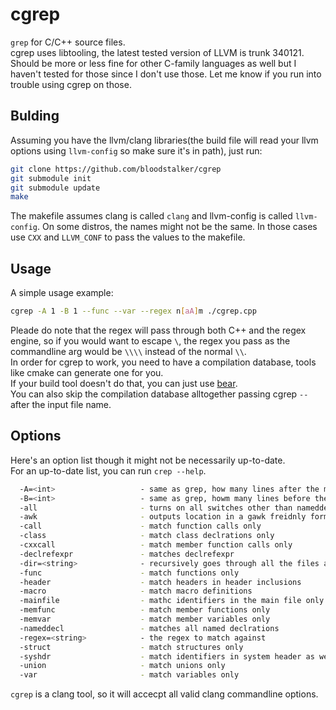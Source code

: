 # cgrep
`grep` for C/C++ source files.<br/>
cgrep uses libtooling, the latest tested version of LLVM is trunk 340121.<br/>
Should be more or less fine for other C-family languages as well but I haven't tested for those since I don't use those. Let me know if you run into trouble using cgrep on those.<br/>

## Bulding
Assuming you have the llvm/clang libraries(the build file will read your llvm options using `llvm-config` so make sure it's in path), just run:<br/>
```bash
git clone https://github.com/bloodstalker/cgrep
git submodule init
git submodule update
make
```
The makefile assumes clang is called `clang` and llvm-config is called `llvm-config`. On some distros, the names might not be the same. In those cases use `CXX` and `LLVM_CONF` to pass the values to the makefile.<br/>

## Usage
A simple usage example:<br/>
```bash
cgrep -A 1 -B 1 --func --var --regex n[aA]m ./cgrep.cpp
```
Pleade do note that the regex will pass through both C++ and the regex engine, so if you would want to escape `\`, the regex you pass as the commandline arg would be `\\\\` instead of the normal `\\`.<br/>
In order for cgrep to work, you need to have a compilation database, tools like cmake can generate one for you.<br/>
If your build tool doesn't do that, you can just use [bear](https://github.com/rizsotto/Bear).<br/>
You can also skip the compilation database alltogether passing cgrep `--` after the input file name.<br/>

## Options
Here's an option list though it might not be necessarily up-to-date.<br/>
For an up-to-date list, you can run `crep --help`.<br/>

```bash
  -A=<int>                   - same as grep, how many lines after the matched line to print
  -B=<int>                   - same as grep, howm many lines before the matched line to print
  -all                       - turns on all switches other than nameddecl
  -awk                       - outputs location in a gawk freidnly format
  -call                      - match function calls only
  -class                     - match class declrations only
  -cxxcall                   - match member function calls only
  -declrefexpr               - matches declrefexpr
  -dir=<string>              - recursively goes through all the files and directories. assumes compilation databases are present for all source files.
  -func                      - match functions only
  -header                    - match headers in header inclusions
  -macro                     - match macro definitions
  -mainfile                  - mathc identifiers in the main file only
  -memfunc                   - match member functions only
  -memvar                    - match member variables only
  -nameddecl                 - matches all named declrations
  -regex=<string>            - the regex to match against
  -struct                    - match structures only
  -syshdr                    - match identifiers in system header as well
  -union                     - match unions only
  -var                       - match variables only
```
`cgrep` is a clang tool, so it will accecpt all valid clang commandline options.<br/>

